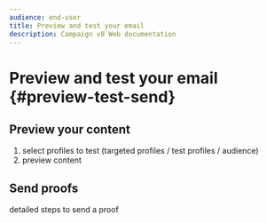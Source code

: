 ```yaml
---
audience: end-user
title: Preview and test your email 
description: Campaign v8 Web documentation
---
```

# Preview and test your email {#preview-test-send}

## Preview your content

1. select profiles to test (targeted profiles / test profiles / audience)
1. preview content

## Send proofs 

detailed steps to send a proof

